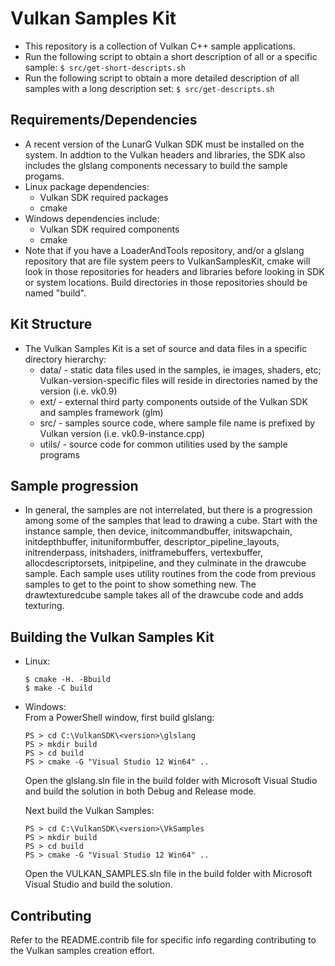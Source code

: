# Vulkan Samples Kit
  - This repository is a collection of Vulkan C++ sample applications.
  - Run the following script to obtain a short description of all or a 
    specific sample:
    `$ src/get-short-descripts.sh`
  - Run the following script to obtain a more detailed description of all
    samples with a long description set:
    `$ src/get-descripts.sh`

## Requirements/Dependencies
  - A recent version of the LunarG Vulkan SDK must be installed on the system.
    In addtion to the Vulkan headers and libraries, the SDK also includes the
    glslang components necessary to build the sample progams.
  - Linux package dependencies:
    - Vulkan SDK required packages
    - cmake
  - Windows dependencies include:
    - Vulkan SDK required components
    - cmake
  - Note that if you have a LoaderAndTools repository, and/or a glslang
    repository that are file system peers to VulkanSamplesKit, cmake will
    look in those repositories for headers and libraries before looking in
    SDK or system locations.  Build directories in those repositories should
    be named "build".

## Kit Structure
  - The Vulkan Samples Kit is a set of source and data files in a specific
    directory hierarchy:
      - data/ - static data files used in the samples, ie images, shaders, etc; 
        Vulkan-version-specific files will reside in directories named by the
        version (i.e. vk0.9)
      - ext/ - external third party components outside of the Vulkan SDK and
        samples framework (glm)
      - src/ - samples source code, where sample file name is prefixed by Vulkan
        version (i.e. vk0.9-instance.cpp)
      - utils/ - source code for common utilities used by the sample programs

## Sample progression
  - In general, the samples are not interrelated, but there is a progression
      among some of the samples that lead to drawing a cube.  Start with the
      instance sample, then device, initcommandbuffer, initswapchain, initdepthbuffer,
      inituniformbuffer, descriptor_pipeline_layouts, initrenderpass, initshaders,
      initframebuffers, vertexbuffer, allocdescriptorsets, initpipeline, and they
      culminate in the drawcube sample.  Each sample uses utility routines from
      the code from previous samples to get to the point to show something new.
      The drawtexturedcube sample takes all of the drawcube code and adds texturing.

## Building the Vulkan Samples Kit
- Linux:
  ```
  $ cmake -H. -Bbuild
  $ make -C build 
  ```

- Windows:  
From a PowerShell window, first build glslang:
  ```
  PS > cd C:\VulkanSDK\<version>\glslang
  PS > mkdir build
  PS > cd build
  PS > cmake -G "Visual Studio 12 Win64" ..
  ```
  Open the glslang.sln file in the build folder with Microsoft Visual Studio and build the solution in both Debug and Release mode.  

  Next build the Vulkan Samples:
  ```
  PS > cd C:\VulkanSDK\<version>\VkSamples
  PS > mkdir build
  PS > cd build
  PS > cmake -G "Visual Studio 12 Win64" ..
  ```
  Open the VULKAN_SAMPLES.sln file in the build folder with Microsoft Visual Studio and build the solution.
## Contributing
  Refer to the README.contrib file for specific info regarding contributing to
  the Vulkan samples creation effort.

